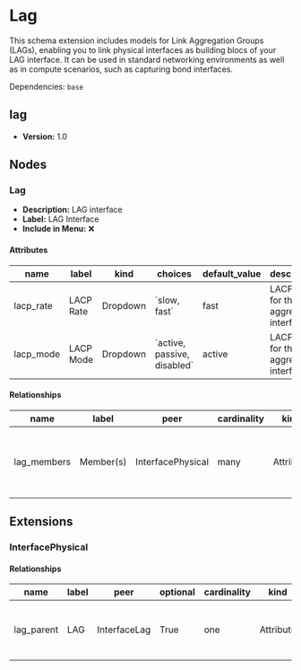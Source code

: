 # Lag

This schema extension includes models for Link Aggregation Groups (LAGs), enabling you to link physical interfaces as building blocs of your LAG interface. It can be used in standard networking environments as well as in compute scenarios, such as capturing bond interfaces.

Dependencies: `base`

## lag

- **Version:** 1.0

## Nodes

### Lag

- **Description:** LAG interface
- **Label:** LAG Interface
- **Include in Menu:** ❌

#### Attributes

| name | label | kind | choices | default_value | description | order_weight |
| ---- | ----- | ---- | ------- | ------------- | ----------- | ------------ |
| lacp\_rate | LACP Rate | Dropdown | \`slow, fast\` | fast | LACP rate for the aggregated interface | 1700 |
| lacp\_mode | LACP Mode | Dropdown | \`active, passive, disabled\` | active | LACP mode for the aggregated interface | 1750 |

#### Relationships

| name | label | peer | cardinality | kind | description | order_weight |
| ---- | ----- | ---- | ----------- | ---- | ----------- | ------------ |
| lag\_members | Member\(s\) | InterfacePhysical | many | Attribute | Physical Interfaces that are members of this aggregate | 1800 |

## Extensions

### InterfacePhysical

#### Relationships

| name | label | peer | optional | cardinality | kind | description | order_weight |
| ---- | ----- | ---- | -------- | ----------- | ---- | ----------- | ------------ |
| lag\_parent | LAG | InterfaceLag | True | one | Attribute | LAG Interface using this Physical Interface | 1800 |
